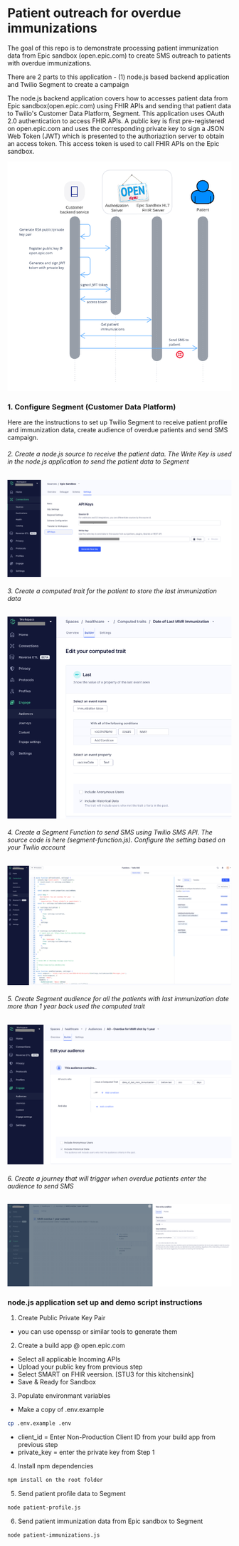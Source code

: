 # Patient outreach for overdue immunizations

The goal of this repo is to demonstrate processing patient immunization data from Epic sandbox (open.epic.com) to create SMS outreach to patients with overdue immunizations.

There are 2 parts to this application - (1) node.js based backend application and Twilio Segment to create a campaign

The node.js backend application covers how to accesses patient data from Epic sandbox(open.epic.com) using FHIR APIs and sending that patient data to Twilio's Customer Data Platform, Segment. This application uses OAuth 2.0 authentication to access FHIR APIs.  A public key is first pre-registered on open.epic.com and uses the corresponding private key to sign a JSON Web Token (JWT) which is presented to the authoriaztion server to obtain an access token. This access token is used to call FHIR APIs on the Epic sandbox.


![Demo Flow](images/Epic_Sandbox_demo.png "Demo Flow")

### 1. Configure Segment (Customer Data Platform)
Here are the instructions to set up Twilio Segment to receive patient profile and immunization data, create audience of overdue patients and send SMS campaign.

###### 2. Create a node.js source to receive the patient data. The Write Key is used in the node.js application to send the patient data to Segment
![Demo Flow](images/segment-source.png "Demo Flow")

###### 3. Create a computed trait for the patient to store the last immunization data
![Demo Flow](images/segment-computed-trait.png "Demo Flow")

###### 4. Create a Segment Function to send SMS using Twilio SMS API. The source code is here (segment-function.js). Configure the setting based on your Twilio account
![Demo Flow](images/segment-function.png "Demo Flow")

###### 5. Create Segment audience for all the patients with last immunization date more than 1 year back used the computed trait

![Demo Flow](images/segment-audience.png "Demo Flow")

###### 6. Create a journey that will trigger when overdue patients enter the audience to send SMS
![Demo Flow](images/segment-journey.png "Demo Flow")


### node.js application set up and demo script instructions
1. Create Public Private Key Pair
* you can use openssp or similar tools to generate them

2. Create a build app @ open.epic.com
* Select all applicable Incoming APIs
* Upload your public key from previous step
* Select SMART on FHIR veersion. [STU3 for this kitchensink]
* Save & Ready for Sandbox

3. Populate environmant variables 
* Make a copy of .env.example 
```bash
cp .env.example .env
```
* client_id = Enter Non-Production Client ID from your build app from previous step
* private_key = enter the private key from Step 1

4. Install npm dependencies

```bash
npm install on the root folder
```

5. Send patient profile data to Segment

```bash
node patient-profile.js
```

6. Send patient immunization data from Epic sandbox to Segment

```bash
node patient-immunizations.js
```
